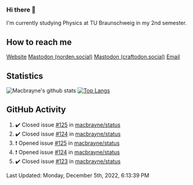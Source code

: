 ### Hi there 👋
I'm currently studying Physics at TU Braunschweig in my 2nd semester.

## How to reach me
[Website](https://florentin-schleuss.de)
<a rel="me" href="https://norden.social/@florentin">Mastodon (norden.social)</a>
<a rel="me" href="https://craftodon.social/@frodolon">Mastodon (craftodon.social)</a>
[Email](mailto:hello@macbrayne.de)

## Statistics
![Macbrayne's github stats](https://github-readme-stats.vercel.app/api?username=macbrayne&count_private=true&show_icons=true&hide_rank=true&custom_title=macbrayne's%20GitHub%20Stats)
[![Top Langs](https://github-readme-stats.vercel.app/api/top-langs/?username=macbrayne&exclude_repo=liftron&layout=compact)](https://github.com/anuraghazra/github-readme-stats)
## GitHub Activity

<!--RECENT_ACTIVITY:start-->
1. ✔️ Closed issue [#125](https://github.com/macbrayne/status/issues/125) in [macbrayne/status](https://github.com/macbrayne/status)
2. ✔️ Closed issue [#124](https://github.com/macbrayne/status/issues/124) in [macbrayne/status](https://github.com/macbrayne/status)
3. ❗️ Opened issue [#125](https://github.com/macbrayne/status/issues/125) in [macbrayne/status](https://github.com/macbrayne/status)
4. ❗️ Opened issue [#124](https://github.com/macbrayne/status/issues/124) in [macbrayne/status](https://github.com/macbrayne/status)
5. ✔️ Closed issue [#123](https://github.com/macbrayne/status/issues/123) in [macbrayne/status](https://github.com/macbrayne/status)
<!--RECENT_ACTIVITY:end-->

<!--RECENT_ACTIVITY:last_update-->
Last Updated: Monday, December 5th, 2022, 6:13:39 PM
<!--RECENT_ACTIVITY:last_update_end-->


<!--
**macbrayne/macbrayne** is a ✨ _special_ ✨ repository because its `README.md` (this file) appears on your GitHub profile.

Here are some ideas to get you started:

- 🔭 I’m currently working on ...
- 🌱 I’m currently learning ...
- 👯 I’m looking to collaborate on ...
- 🤔 I’m looking for help with ...
- 💬 Ask me about ...
- 📫 How to reach me: ...
- 😄 Pronouns: ...
- ⚡ Fun fact: ...
-->

